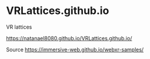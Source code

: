 # VRLattices.github.io
VR lattices 

https://natanael8080.github.io/VRLattices.github.io/

Source https://immersive-web.github.io/webxr-samples/
